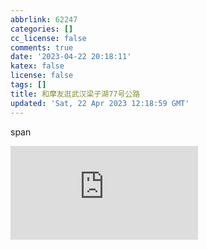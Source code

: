 ```yaml
---
abbrlink: 62247
categories: []
cc_license: false
comments: true
date: '2023-04-22 20:18:11'
katex: false
license: false
tags: []
title: 和摩友逛武汉梁子湖77号公路
updated: 'Sat, 22 Apr 2023 12:18:59 GMT'
---
```

span

<iframe src="https://player.bilibili.com/player.html?aid=312873321&bvid=BV1GP411U7W9&cid=1104412665&page=1" scrolling="no" border="0" frameborder="no" framespacing="0" allowfullscreen="true"> </iframe>
